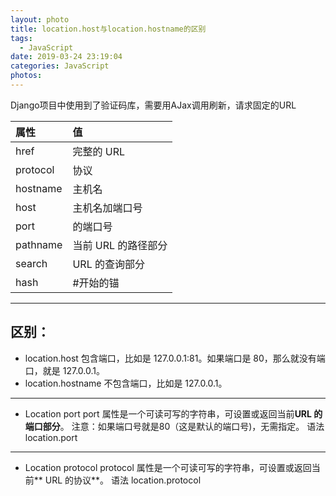 ```yaml
---
layout: photo
title: location.host与location.hostname的区别
tags:
  - JavaScript
date: 2019-03-24 23:19:04
categories: JavaScript
photos:
---
```

Django项目中使用到了验证码库，需要用AJax调用刷新，请求固定的URL
<!--more-->

| 属性     | 值                  |
| :------- | :------------------ |
| href     | 完整的 URL          |
| protocol | 协议                |
| hostname | 主机名              |
| host     | 主机名加端口号      |
| port     | 的端口号            |
| pathname | 当前 URL 的路径部分 |
| search   | URL 的查询部分      |
| hash     | #开始的锚           |

--------------------------------------------------------------------------------

## 区别：
- location.host 
包含端口，比如是 127.0.0.1:81。如果端口是 80，那么就没有端口，就是 127.0.0.1。
- location.hostname 
不包含端口，比如是 127.0.0.1。

--------------------------------------------------------------------------------
- Location port
port 属性是一个可读可写的字符串，可设置或返回当前**URL 的端口部分**。
注意：如果端口号就是80（这是默认的端口号)，无需指定。
语法
	location.port
	
--------------------------------------------------------------------------------

- Location protocol 
protocol 属性是一个可读可写的字符串，可设置或返回当前** URL 的协议**。
语法
	location.protocol